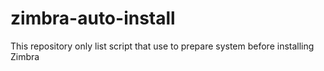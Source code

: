 # zimbra-auto-install
This repository only list script that use to prepare system before installing Zimbra
